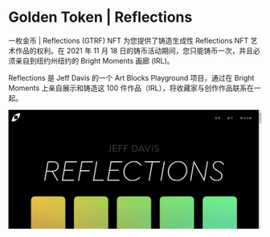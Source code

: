 # Golden Token | Reflections

一枚金币 | Reflections (GTRF) NFT 为您提供了铸造生成性 Reflections NFT 艺术作品的权利。在 2021 年 11 月 18 日的铸币活动期间，您只能铸币一次，并且必须亲自到纽约州纽约的 Bright Moments 画廊 (IRL)。

Reflections 是 Jeff Davis 的一个 Art Blocks Playground 项目，通过在 Bright Moments 上亲自展示和铸造这 100 件作品（IRL），将收藏家与创作作品联系在一起。

![nft](1662125590447.png)
